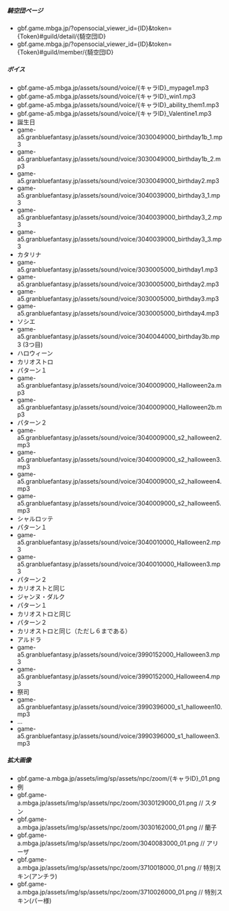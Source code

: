 ##### 騎空団ページ
* gbf.game.mbga.jp/?opensocial_viewer_id={ID}&token={Token}#guild/detail/{騎空団ID}
* gbf.game.mbga.jp/?opensocial_viewer_id={ID}&token={Token}#guild/member/{騎空団ID}

##### ボイス
* gbf.game-a5.mbga.jp/assets/sound/voice/{キャラID}_mypage1.mp3
* gbf.game-a5.mbga.jp/assets/sound/voice/{キャラID}_win1.mp3
* gbf.game-a5.mbga.jp/assets/sound/voice/{キャラID}_ability_them1.mp3
* gbf.game-a5.mbga.jp/assets/sound/voice/{キャラID}_Valentine1.mp3
* 誕生日
 * game-a5.granbluefantasy.jp/assets/sound/voice/3030049000_birthday1b_1.mp3
 * game-a5.granbluefantasy.jp/assets/sound/voice/3030049000_birthday1b_2.mp3
 * game-a5.granbluefantasy.jp/assets/sound/voice/3030049000_birthday2.mp3
 * game-a5.granbluefantasy.jp/assets/sound/voice/3040039000_birthday3_1.mp3
 * game-a5.granbluefantasy.jp/assets/sound/voice/3040039000_birthday3_2.mp3
 * game-a5.granbluefantasy.jp/assets/sound/voice/3040039000_birthday3_3.mp3
 * カタリナ
  * game-a5.granbluefantasy.jp/assets/sound/voice/3030005000_birthday1.mp3
  * game-a5.granbluefantasy.jp/assets/sound/voice/3030005000_birthday2.mp3
  * game-a5.granbluefantasy.jp/assets/sound/voice/3030005000_birthday3.mp3
  * game-a5.granbluefantasy.jp/assets/sound/voice/3030005000_birthday4.mp3
 * ソシエ
  * game-a5.granbluefantasy.jp/assets/sound/voice/3040044000_birthday3b.mp3 (3つ目)
* ハロウィーン
 * カリオストロ
  * パターン１
  * game-a5.granbluefantasy.jp/assets/sound/voice/3040009000_Halloween2a.mp3
  * game-a5.granbluefantasy.jp/assets/sound/voice/3040009000_Halloween2b.mp3
  * パターン２
  * game-a5.granbluefantasy.jp/assets/sound/voice/3040009000_s2_halloween2.mp3
  * game-a5.granbluefantasy.jp/assets/sound/voice/3040009000_s2_halloween3.mp3
  * game-a5.granbluefantasy.jp/assets/sound/voice/3040009000_s2_halloween4.mp3
  * game-a5.granbluefantasy.jp/assets/sound/voice/3040009000_s2_halloween5.mp3
 * シャルロッテ
  * パターン１
  * game-a5.granbluefantasy.jp/assets/sound/voice/3040010000_Halloween2.mp3
  * game-a5.granbluefantasy.jp/assets/sound/voice/3040010000_Halloween3.mp3
  * パターン２
  * カリオストと同じ
 * ジャンヌ・ダルク
  * パターン１
  * カリオストロと同じ
  * パターン２
  * カリオストロと同じ（ただし６まである）
 * アルドラ
  * game-a5.granbluefantasy.jp/assets/sound/voice/3990152000_Halloween3.mp3
  * game-a5.granbluefantasy.jp/assets/sound/voice/3990152000_Halloween4.mp3
 * 祭司
  * game-a5.granbluefantasy.jp/assets/sound/voice/3990396000_s1_halloween10.mp3
  * …
  * game-a5.granbluefantasy.jp/assets/sound/voice/3990396000_s1_halloween3.mp3

##### 拡大画像
* gbf.game-a.mbga.jp/assets/img/sp/assets/npc/zoom/{キャラID}_01.png
* 例
 * gbf.game-a.mbga.jp/assets/img/sp/assets/npc/zoom/3030129000_01.png // スタン
 * gbf.game-a.mbga.jp/assets/img/sp/assets/npc/zoom/3030162000_01.png // 蘭子
 * gbf.game-a.mbga.jp/assets/img/sp/assets/npc/zoom/3040083000_01.png // アリーザ
 * gbf.game-a.mbga.jp/assets/img/sp/assets/npc/zoom/3710018000_01.png // 特別スキン(アンチラ)
 * gbf.game-a.mbga.jp/assets/img/sp/assets/npc/zoom/3710026000_01.png // 特別スキン(パー様)
